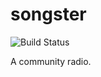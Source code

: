 # songster
![Build Status](https://travis-ci.org/HarmonyProject/songster.svg?branch=master)

A community radio.
